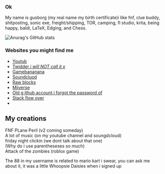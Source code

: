 ### Ok
My name is gusborg (my real name my birth certificate)i like fnf, clue buddy, shitposting, sonic exe, freight/shipping, TOR, camping, fl studio, krita, being happy, baldi, LaTeX, Edging, and Chess.

![Anurag's GitHub stats](https://github-readme-stats.vercel.app/api?username=gusborg88)
### Websites you might find me
- [Youtub](https://www.youtube.com/@gusborg8/videos)
- [Twidder *i will NOT call it x*](https://twitter.com/gusborg8)
- [Gamebananana](https://gamebanana.com/members/2146466)
- [Soundcluod](https://soundcloud.com/gusborg)
- [Raw blocks](https://www.roblox.com/users/5401729824/profile)
- [Miiverse](https://archiverse.guide/user/Gustron8)
- [Old g ithub account i forgot the password of](https://github.com/gusborg8)
- [Stack flow over](https://stackoverflow.com/users/23523542/gusborg)
- 
## My creations
FNF PLane Peril (v2 coming someday)  
A lot of music (on my youtube channel and soungdcloud)  
friday night clickin (we dont talk about that one)  
(Why do i use parentheseses so much)  
Attack of the zombies (roblox game)

The 88 in my username is related to mario kart i swear, you can ask me about it, it was a little Whoopsie Daisies when i signed up
